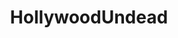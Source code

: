 ---
title: HollywoodUndead
crosslinks:
- Deuce9lives
- HU4L
- DaKurlzz_Lawsuit
- Hiphopcirclejerk
- Dreams
- TheWeeknd
- AskModerators
- Metalcore
- ShitTheFalseSay
- highqualitygifs
- help
- all
---
